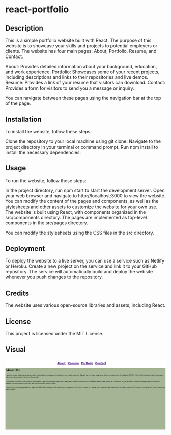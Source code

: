 # react-portfolio

## Description
This is a simple portfolio website built with React. The purpose of this website is to showcase your skills and projects to potential employers or clients. The website has four main pages: About, Portfolio, Resume, and Contact.

About: Provides detailed information about your background, education, and work experience.
Portfolio: Showcases some of your recent projects, including descriptions and links to their repositories and live demos.
Resume: Provides a link of your resume that visitors can download.
Contact: Provides a form for visitors to send you a message or inquiry.

You can navigate between these pages using the navigation bar at the top of the page.

## Installation
To install the website, follow these steps:

Clone the repository to your local machine using git clone.
Navigate to the project directory in your terminal or command prompt.
Run npm install to install the necessary dependencies.

## Usage
To run the website, follow these steps:

In the project directory, run npm start to start the development server.
Open your web browser and navigate to http://localhost:3000 to view the website.
You can modify the content of the pages and components, as well as the stylesheets and other assets to customize the website for your own use. The website is built using React, with components organized in the src/components directory. The pages are implemented as top-level components in the src/pages directory.

You can modify the stylesheets using the CSS files in the src directory. 

## Deployment
To deploy the website to a live server, you can use a service such as Netlify or Heroku. Create a new project on the service and link it to your GitHub repository. The service will automatically build and deploy the website whenever you push changes to the repository.

## Credits
The website uses various open-source libraries and assets, including React.

## License
This project is licensed under the MIT License.

## Visual
![](./src/images/ss.png)